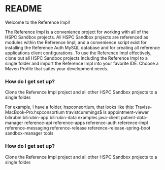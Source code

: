 # README #

Welcome to the Reference Impl!

The Reference Impl is a convenience project for working with all of the HSPC Sandbox projects.  All HSPC Sandbox projects are referenced as modules within the Reference Impl, and a convenience script exist for installing the Reference Auth MySQL database and for creating all reference applications client configurations.  To use the Reference Impl effectively, clone out all HSPC Sandbox projects including the Reference Impl to a single folder and import the Reference Impl into your favorite IDE.  Choose a Maven Profile that suites your development needs.

### How do I get set up? ###
Clone the Reference Impl project and all other HSPC Sandbox projects to a single folder.
    
For example, I have a folder, hspconsortium, that looks like this:
    Traviss-MacBook-Pro:hspconsortium travistcummings$ ls
    appointment-viewer
    bilirubin
    bilirubin-app
    bilirubin-data
    examples
    java-client
    patient-data-manager
    reference-api
    reference-apps
    reference-auth
    reference-impl
    reference-messaging
    reference-release
    reference-release-spring-boot
    sandbox-manager
    tools

### How do I get set up? ###
Clone the Reference Impl project and all other HSPC Sandbox projects to a single folder.